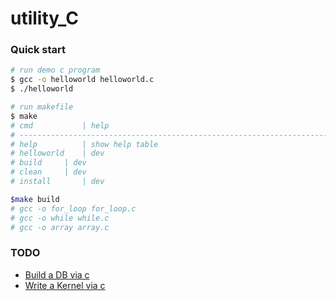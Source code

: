 # utility_C

### Quick start 

```bash
# run demo c program
$ gcc -o helloworld helloworld.c
$ ./helloworld

# run makefile 
$ make 
# cmd    		| help
# --------------------------------------------------------------------------------------
# help  		| show help table 
# helloworld  	| dev 
# build		| dev 
# clean		| dev 
# install		| dev 

$make build 
# gcc -o for_loop for_loop.c
# gcc -o while while.c
# gcc -o array array.c

```

### TODO
- [Build a DB via c](https://cstack.github.io/db_tutorial/)
- [Write a Kernel via c](https://arjunsreedharan.org/post/82710718100/kernels-101-lets-write-a-kernel)
